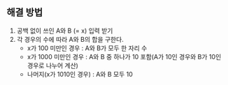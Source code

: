 ## 해결 방법
1. 공백 없이 쓰인 A와 B (= x) 입력 받기
2. 각 경우의 수에 따라 A와 B의 합을 구한다.
    - x가 100 미만인 경우 : A와 B가 모두 한 자리 수
    - x가 1000 미만인 경우 : A와 B 중 하나가 10 포함(A가 10인 경우와 B가 10인 경우로 나누어 계산)
    - 나머지(x가 1010인 경우) : A와 B 모두 10
